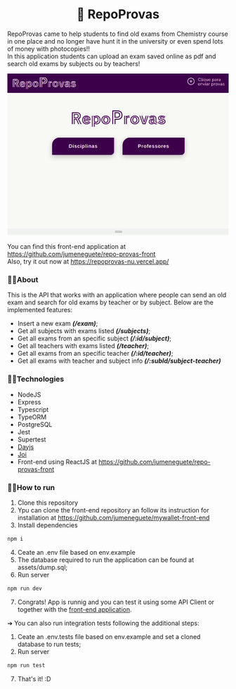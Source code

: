 <h1 align="center">📝 RepoProvas</h1>

RepoProvas came to help students to find old exams from Chemistry course in one place and no longer have hunt it in the university or even spend lots of money with photocopies!! <br/>
In this application students can upload an exam saved online as pdf and search old exams by subjects ou by teachers!

<p align="center"><img width="600px" src="/assets/repoprovas.gif" /></p>

You can find this front-end application at https://github.com/jumeneguete/repo-provas-front <br>
Also, try it out now at https://repoprovas-nu.vercel.app/


### 🔹🔹About

This is the API that works with an application where people can send an old exam and search for old exams by teacher or by subject. Below are the implemented features:

- Insert a new exam ***(/exam)***;
- Get all subjects with exams listed ***(/subjects)***;
- Get all exams from an specific subject ***(/:id/subject)***;
- Get all teachers with exams listed ***(/teacher)***;
- Get all exams from an specific teacher ***(/:id/teacher)***;
- Get all exams with teacher and subject info ***(/:subId/subject-teacher)***


### 🔹🔹Technologies
- NodeJS
- Express
- Typescript
- TypeORM
- PostgreSQL
- Jest
- Supertest
- <a href="https://www.npmjs.com/package/dayjs" target="_blank">Dayjs</a>
- <a href="https://www.npmjs.com/package/joi" target="_blank">Joi</a>
- Front-end using ReactJS at https://github.com/jumeneguete/repo-provas-front


### 🔹🔹How to run

1. Clone this repository
2. Ypu can clone the front-end repository an follow its instruction for installation at https://github.com/jumeneguete/mywallet-front-end
3. Install dependencies
```bash
npm i
```
4. Ceate an .env file based on env.example
5. The database required to run the application can be found at assets/dump.sql;
6. Run server
```bash
npm run dev
```
7. Congrats! App is runnig and you can test it using some API Client or together with the <a href="https://github.com/jumeneguete/mywallet-front-end" target="_blank">front-end application</a>.



➔  You can also run integration tests following the additional steps:

1. Ceate an .env.tests file based on env.example and set a cloned database to run tests;
2. Run server
```bash
npm run test
```
7. That's it! :D
